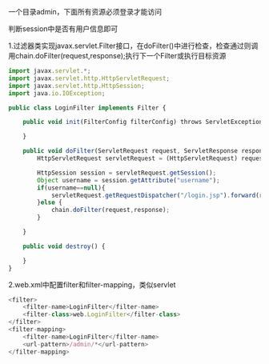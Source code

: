 一个目录admin，下面所有资源必须登录才能访问

判断session中是否有用户信息即可

1.过滤器类实现javax.servlet.Filter接口，在doFilter()中进行检查，检查通过则调用chain.doFilter(request,response);执行下一个Filter或执行目标资源

```javascript
import javax.servlet.*;
import javax.servlet.http.HttpServletRequest;
import javax.servlet.http.HttpSession;
import java.io.IOException;

public class LoginFilter implements Filter {

    public void init(FilterConfig filterConfig) throws ServletException {

    }

    public void doFilter(ServletRequest request, ServletResponse response, FilterChain chain) throws IOException, ServletException {
        HttpServletRequest servletRequest = (HttpServletRequest) request;

        HttpSession session = servletRequest.getSession();
        Object username = session.getAttribute("username");
        if(username==null){
            servletRequest.getRequestDispatcher("/login.jsp").forward(request,response);
        }else {
            chain.doFilter(request,response);
        }

    }

    public void destroy() {

    }
}
```

2.web.xml中配置filter和filter-mapping，类似servlet

```javascript
<filter>
    <filter-name>LoginFilter</filter-name>
    <filter-class>web.LoginFilter</filter-class>
</filter>
<filter-mapping>
    <filter-name>LoginFilter</filter-name>
    <url-pattern>/admin/*</url-pattern>
</filter-mapping>
```

